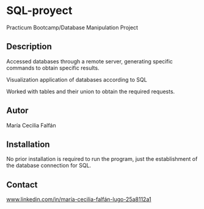 # SQL-proyect
Practicum Bootcamp/Database Manipulation Project

## Description
Accessed databases through a remote server, generating specific commands to obtain specific results. 

Visualization application of databases according to SQL 

Worked with tables and their union to obtain the required requests. 

## Autor
María Cecilia Falfán

## Installation
No prior installation is required to run the program, just the establishment of the database connection for SQL. 

## Contact
www.linkedin.com/in/maría-cecilia-falfán-lugo-25a8112a1


 

